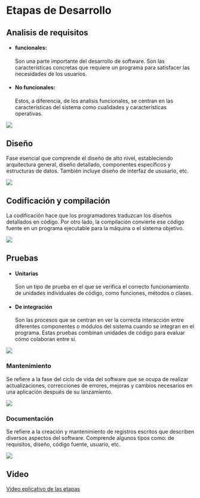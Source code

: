 # Etapas de Desarrollo

## Analisis de requisitos

- #### funcionales: 
    Son una parte importante del desarrollo de software. Son las características concretas que requiere un programa para satisfacer las necesidades de los usuarios.

- #### No funcionales:
    Estos, a diferencia, de los analisis funcionales, se centran en las características del sistema como cualidades y características operativas. 

![](https://knowgarden.files.wordpress.com/2014/12/requisitos.jpg)

## Diseño
Fase esencial que comprende el diseño de alto nivel, estableciendo arquitectura general, diseño detallado, componentes específicos y estructuras de datos. También incluye diseño de interfaz de ususario, etc.

![](https://www.certus.edu.pe/blog/wp-content/uploads/2020/02/por-que-estudiar-desarrollo-software-portada.jpg)

## Codificación y compilación 

La codificación hace que los programadores traduzcan los diseños detallados en código. Por otro lado, la compilación convierte ese código fuente en un programa ejecutable para la máquina o el sistema objetivo.

![](https://imgs.search.brave.com/h-aYJxX36Tr3nhkChXLYzDaPlpBJTbqytvHB0RUQFCA/rs:fit:500:0:0/g:ce/aHR0cDovL2RlY29u/Y2VwdG9zLmNvbS93/cC1jb250ZW50L3Vw/bG9hZHMvMjAxMy8x/Mi9jb25jZXB0by1k/ZS1jb21waWxhY2lv/bi5qcGc)

## Pruebas

- #### Unitarias
    Son un tipo de prueba en el que se verifica el correcto funcionamiento de unidades individuales de código, como funciones, métodos o clases. 

- #### De integración
    Son las procesos que se centran en ver la correcta interacción entre diferentes componentes o módulos del sistema cuando se integran en el programa. Estas pruebas combinan unidades de código para evaluar cómo colaboran entre sí.

![](https://imgs.search.brave.com/6y_DzB9c9q65zQSGSqTIs_yLqY7OY3lGsPdOws0s-dc/rs:fit:860:0:0/g:ce/aHR0cHM6Ly9teXNl/cnZlcm5hbWUuY29t/L2ltZy9vdGhlci82/NC93aGF0LWlzLXN5/c3RlbS1pbnRlZ3Jh/dGlvbi10ZXN0aW5n/LTIucG5n)

### Mantenimiento
Se refiere a la fase del ciclo de vida del software que se ocupa de realizar actualizaciones, correcciones de errores, mejoras y cambios necesarios en una aplicación después de su lanzamiento.

![](https://imgs.search.brave.com/g3of6Yx8IpLveAYhyVoFpvkhqYWMfRxtm8k_gvpaCfw/rs:fit:500:0:0/g:ce/aHR0cHM6Ly93d3cu/ZnJhY3R0YWwuY29t/L2hzLWZzL2h1YmZz/L0ZyYWN0dGFsJTIw/V2Vic2l0ZSUyMDIw/MjEvbGFuZGluZy9p/bWFnZW5lcy9wbGFu/LWRlLW1hbnRlbmlt/aWVudG8vSW5mb2dy/YWZpYS1QbGFuLWRl/LW1hbnRlbmltaWVu/dG8tZW4tOC1wYXNv/cy53ZWJwP3dpZHRo/PTEyMDAmaGVpZ2h0/PTgwMCZuYW1lPUlu/Zm9ncmFmaWEtUGxh/bi1kZS1tYW50ZW5p/bWllbnRvLWVuLTgt/cGFzb3Mud2VicA)

### Documentación 
Se refiere a la creación y mantenimiento de registros escritos que describen diversos aspectos del software. Comprende algunos tipos como: de requisitos, diseño, código fuente, usuario, etc.

![](https://imgs.search.brave.com/Nq_KzHqBZ4aYJTGT414LaIx2enESoQf579cO6OIi1gY/rs:fit:500:0:0/g:ce/aHR0cHM6Ly9pbWct/YXdzLmVob3djZG4u/Y29tLzc1MHg1MDAv/cGhvdG9zLmRlbWFu/ZHN0dWRpb3MuY29t/LzE4NC8yMDUvZm90/b2xpYV8xMjk2MDM4/X1hTLmpwZw)

## Video

[Video eplicativo de las etapas](https://www.youtube.com/watch?v=uxlOPJC3NzY&pp=ygUgZmFzZXMgZGUgZGVzYXJyb2xsbyBkZSBzb2Z0d2FyZSA%3D)